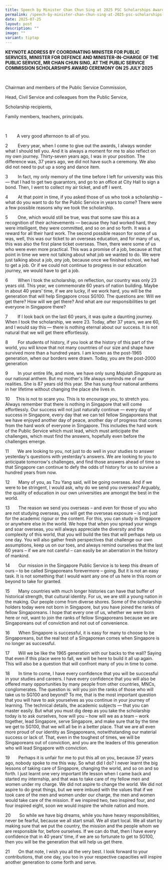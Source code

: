 ```yaml
---
title: Speech by Minister Chan Chun Sing at 2025 PSC Scholarships Award Ceremony
permalink: /speech-by-minister-chan-chun-sing-at-2025-psc-scholarships-award-ceremony/
date: 2025-07-25
layout: post
description: ""
image: ""
variant: tiptap
---
```

<p><strong>KEYNOTE ADDRESS BY COORDINATING MINISTER FOR PUBLIC SERVICES, MINISTER FOR DEFENCE AND MINISTER-IN-CHARGE OF THE PUBLIC SERVICE, MR CHAN CHUN SING, AT THE PUBLIC SERVICE COMMISSION SCHOLARSHIPS AWARD CEREMONY ON 25 JULY 2025&nbsp;</strong>
</p>
<p>&nbsp;</p>
<p>Chairman and members of the Public Service Commission,</p>
<p>Head, Civil Service and colleagues from the Public Service,</p>
<p>Scholarship recipients,</p>
<p>Family members, teachers, principals.</p>
<p>&nbsp;</p>
<p>1&nbsp;&nbsp;&nbsp;&nbsp;&nbsp;&nbsp;&nbsp; A very good afternoon to all
of you.</p>
<p>2&nbsp;&nbsp;&nbsp;&nbsp;&nbsp;&nbsp;&nbsp; Every year, when I come to
give out the awards, I always wonder what I should tell you. And it is
always a moment for me to also reflect on my own journey. Thirty-seven
years ago, I was in your position. The difference was, 37 years ago, we
did not have such a ceremony. We also did not need to put up a song and
dance item.</p>
<p>3&nbsp;&nbsp;&nbsp;&nbsp;&nbsp;&nbsp;&nbsp; In fact, my only memory of
the time before I left for university was this — that I had to get two
guarantors, and go to an office at City Hall to sign a bond. Then, I went
to collect my air ticket, and off I went.</p>
<p>4&nbsp;&nbsp;&nbsp;&nbsp;&nbsp;&nbsp;&nbsp; At that point in time, if
you asked those of us who took a scholarship – what do you want to do for
the Public Service in years to come? There were a few possible reasons
why we took the scholarship.</p>
<p>5&nbsp;&nbsp;&nbsp;&nbsp;&nbsp;&nbsp;&nbsp; One, which would still be
true, was that some saw this as a recognition of their achievements — because
they had worked hard, they were intelligent, they were committed, and so
on and so forth. It was a reward for all their hard work. The second possible
reason for some of us was, well, this was our ticket to an overseas education,
and for many of us, this was also the first plane ticket overseas. Then,
there were some of us who were even more practical. This was a promise
of a job, because at that point in time we were not talking about what
job we wanted to do. We were just talking about a job, <em>any</em> job,
because once we finished school, we had to get a job. Or if we could not
continue to progress in our education journey, we would have to get a job.</p>
<p>6&nbsp;&nbsp;&nbsp;&nbsp;&nbsp;&nbsp;&nbsp; When I took the scholarship,
on reflection, our country was only 23 years old. This year, we commemorate
60 years of nation building. Maybe in about 40 years’ time, if we are lucky,
if we work hard, you will be the generation that will help Singapore cross
SG100. The questions are: Will we get there? How will we get there? And
what are our responsibilities to get everyone in Singapore there?</p>
<p>7&nbsp;&nbsp;&nbsp;&nbsp;&nbsp;&nbsp;&nbsp; If I look back on the last
60 years, it was quite a daunting journey. When I took the scholarship,
we were 23. Today, after 37 years, we are 60, and I would say this — there
is nothing eternal about our success. It is not natural that we will get
there effortlessly.</p>
<p>8&nbsp;&nbsp;&nbsp;&nbsp;&nbsp;&nbsp;&nbsp; For students of history, if
you look at the history of this part of the world, you will know that not
many countries of our size and shape have survived more than a hundred
years. I am known as the post-1965 generation, when our borders were drawn.
Today, you are the post-2000 generation</p>
<p>9&nbsp;&nbsp;&nbsp;&nbsp;&nbsp;&nbsp;&nbsp; In your entire life, and mine,
we have only sung <em>Majulah Singapura</em> as our national anthem. But
my mother's life always reminds me of our realities. She is 87 years old
this year. She has sung four national anthems in her lifetime without changing
the place she lives in.</p>
<p>10&nbsp;&nbsp;&nbsp;&nbsp; This is not to scare you. This is to encourage
you, to stretch you. Always remember that there is nothing in Singapore
that will come effortlessly. Our success will not just naturally continue
— every day of success in Singapore, every day that we can tell fellow
Singaporeans that we have enjoyed another day of peace, another day of
progress that comes from the hard work of everyone in Singapore. This includes
the hard work of the Public Service which must lead, which must anticipate
the challenges, which must find the answers, hopefully even before the
challenges emerge.</p>
<p>11&nbsp;&nbsp;&nbsp;&nbsp;&nbsp;&nbsp; We are looking to you, not just
to do well in your studies to answer yesterday's questions with yesterday's
answers. We are looking to you to anticipate tomorrow's challenges, and
find those answers ahead of time so that Singapore can continue to defy
the odds of history for us to survive a hundred years from now.</p>
<p>12&nbsp;&nbsp;&nbsp;&nbsp;&nbsp;&nbsp; Many of you, as Tzu Yang said,
will be going overseas. And if we were to be stringent, I would ask, why
do we send you overseas? Arguably, the quality of education in our own
universities are amongst the best in the world.</p>
<p>13&nbsp;&nbsp;&nbsp;&nbsp;&nbsp;&nbsp; The reason we send you overseas
– and even for those of you who are not studying overseas, you will get
the overseas exposure – is not just for the academic rigour or the content.
For this, you can study in Singapore or anywhere else in the world. We
hope that when you spread your wings and soar overseas, you will always
appreciate the diversity and the complexity of this world, that you will
build the ties that will perhaps help us one day. You will also gather
fresh perspectives that challenge our own assumptions, keep us on our toes,
and always remind ourselves that the last 60 years – if we are not careful
– can easily be an aberration in the history of mankind.</p>
<p>14&nbsp;&nbsp;&nbsp;&nbsp;&nbsp;&nbsp; Our mission in the Singapore Public
Service is to keep this dream of ours – to be called Singaporeans forevermore
– going. But it is not an easy task. It is not something that I would want
any one of us here in this room or beyond to take for granted.</p>
<p>15&nbsp;&nbsp;&nbsp;&nbsp;&nbsp;&nbsp; Many countries with much longer
histories can have that buffer of historical strength, that cultural identity.
For us, we are still a young nation in the making. Our people come from
diverse shores. Some of the scholarship holders today were not born in
Singapore, but you have joined the ranks of fellow Singaporeans. I hope
that every one of us, whether we were born here or not, want to join the
ranks of fellow Singaporeans because we are Singaporeans out of conviction
and not out of convenience.</p>
<p>16&nbsp;&nbsp;&nbsp;&nbsp;&nbsp;&nbsp; When Singapore is successful, it
is easy for many to choose to be Singaporeans, but the real test of a Singaporean
comes when Singapore is no longer as successful.</p>
<p>17&nbsp;&nbsp;&nbsp;&nbsp;&nbsp;&nbsp; Will we be like the 1965 generation
with our backs to the wall? Saying that even if this place were to fall,
we will be here to build it all up again. This will also be a question
that will confront many of you in time to come.</p>
<p>18&nbsp;&nbsp;&nbsp;&nbsp;&nbsp;&nbsp; In time to come, I have every confidence
that you will be successful in your studies and careers. I have every confidence
that you will also be offered many opportunities by many people from other
countries, MNCs, conglomerates. The question is: will you join the ranks
of those who will take us to SG100 and beyond? To me, that is the most
important question that you will have to ask yourselves as you continue
in your journey of learning. The technical details, the academic subjects
— that you can master easily. But what you must dig deep as you take the
scholarship today is to ask ourselves, how will you – how will we as a
team – work together, lead Singapore, serve Singapore, and make sure that
by the time we get to SG100, that we will all be in a better place. That
we are all even more proud of our identity as Singaporeans, notwithstanding
our material success or lack of. That, even in the toughest of times, we
will be Singaporeans out of conviction, and you are the leaders of this
generation who will lead Singapore with conviction.</p>
<p>19&nbsp;&nbsp;&nbsp;&nbsp;&nbsp;&nbsp; Perhaps it is unfair for me to
put this all on you, because 37 years ago, nobody spoke to me this way.
So what did I do? I never learnt the big lessons of taking care of Singapore,
changing the world, and so on and so forth. I just learnt one very important
life lesson when I came back and started my internship, and that was to
take care of my fellow men and women under my charge. We did not aspire
to change the world. We did not aspire to do great things, but we were
imbued with the values that if we took care of the men and women under
our charge, the men and women would take care of the mission. If we inspired
two, two inspired four, and four inspired eight, soon we would inspire
the whole nation and more.</p>
<p>20&nbsp;&nbsp;&nbsp;&nbsp;&nbsp;&nbsp; So while we have big dreams, while
you have heavy responsibilities, never be fearful, because we all start
small. We all start local. We all start by making sure that we put the
country, the mission and the people whom we are responsible for, before
ourselves. If we can do that, then I have every confidence that in 40 years’
time, if we are so fortunate to get to SG100, then you will be the generation
that will help us get there.</p>
<p>21&nbsp;&nbsp;&nbsp;&nbsp;&nbsp;&nbsp; On that note, I wish you all the
very best. I look forward to your contributions, that one day, you too
in your respective capacities will inspire another generation to come forth
and serve.</p>
<p>&nbsp;</p>